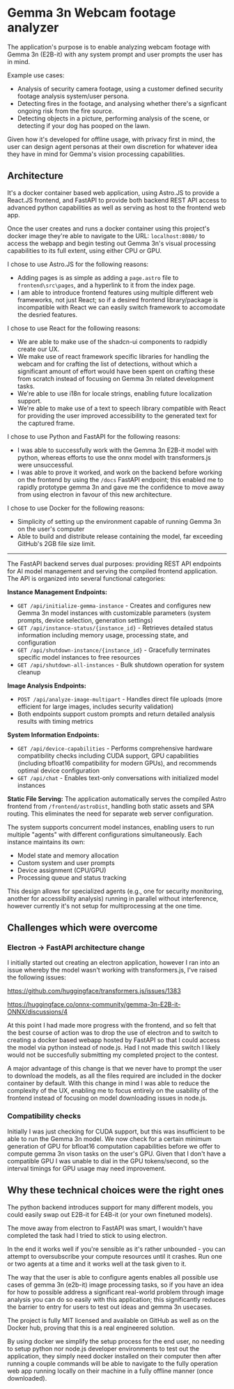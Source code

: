 # Gemma 3n Webcam footage analyzer

The application's purpose is to enable analyzing webcam footage with Gemma 3n (E2B-it) with any system prompt and user prompts the user has in mind.

Example use cases:
* Analysis of security camera footage, using a customer defined security footage analysis system/user persona.
* Detecting fires in the footage, and analysing whether there's a signficant ongoing risk from the fire source.
* Detecting objects in a picture, performing analysis of the scene, or detecting if your dog has pooped on the lawn.

Given how it's developed for offline usage, with privacy first in mind, the user can design agent personas at their own discretion for whatever idea they have in mind for Gemma's vision processing capabilities.

## Architecture

It's a docker container based web application, using Astro.JS to provide a React.JS frontend, and FastAPI to provide both backend REST API access to advanced python capabilities as well as serving as host to the frontend web app.

Once the user creates and runs a docker container using this project's docker image they're able to navigate to the URL: `localhost:8080/` to access the webapp and begin testing out Gemma 3n's visual processing capabilities to its full extent, using either CPU or GPU.

I chose to use Astro.JS for the following reasons:
* Adding pages is as simple as adding a `page.astro` file to `frontend\src\pages`, and a hyperlink to it from the index page.
* I am able to introduce frontend features using multiple different web frameworks, not just React; so if a desired frontend library/package is incompatible with React we can easily switch framework to accomodate the desried features.

I chose to use React for the following reasons:
* We are able to make use of the shadcn-ui components to radpidly create our UX.
* We make use of react framework specific libraries for handling the webcam and for crafting the list of detections, without which a significant amount of effort would have been spent on crafting these from scratch instead of focusing on Gemma 3n related development tasks.
* We're able to use i18n for locale strings, enabling future localization support.
* We're able to make use of a text to speech library compatible with React for providing the user improved accessibility to the generated text for the captured frame.

I chose to use Python and FastAPI for the following reasons:
* I was able to successfully work with the Gemma 3n E2B-it model with python, whereas efforts to use the onnx model with transformers.js were unsuccessful.
* I was able to prove it worked, and work on the backend before working on the frontend by using the `/docs` FastAPI endpoint; this enabled me to rapidly prototype gemma 3n and gave me the confidence to move away from using electron in favour of this new architecture.

I chose to use Docker for the following reasons:
* Simplicity of setting up the environment capable of running Gemma 3n on the user's computer
* Able to build and distribute release containing the model, far exceeding GitHub's 2GB file size limit.

---

The FastAPI backend serves dual purposes: providing REST API endpoints for AI model management and serving the compiled frontend application. The API is organized into several functional categories:

**Instance Management Endpoints:**
- `GET /api/initialize-gemma-instance` - Creates and configures new Gemma 3n model instances with customizable parameters (system prompts, device selection, generation settings)
- `GET /api/instance-status/{instance_id}` - Retrieves detailed status information including memory usage, processing state, and configuration
- `GET /api/shutdown-instance/{instance_id}` - Gracefully terminates specific model instances to free resources
- `GET /api/shutdown-all-instances` - Bulk shutdown operation for system cleanup

**Image Analysis Endpoints:**
- `POST /api/analyze-image-multipart` - Handles direct file uploads (more efficient for large images, includes security validation)
- Both endpoints support custom prompts and return detailed analysis results with timing metrics

**System Information Endpoints:**
- `GET /api/device-capabilities` - Performs comprehensive hardware compatibility checks including CUDA support, GPU capabilities (including bfloat16 compatibility for modern GPUs), and recommends optimal device configuration
- `GET /api/chat` - Enables text-only conversations with initialized model instances

**Static File Serving:**
The application automatically serves the compiled Astro frontend from `/frontend/astroDist`, handling both static assets and SPA routing. This eliminates the need for separate web server configuration.


The system supports concurrent model instances, enabling users to run multiple "agents" with different configurations simultaneously. Each instance maintains its own:
- Model state and memory allocation
- Custom system and user prompts
- Device assignment (CPU/GPU)
- Processing queue and status tracking

This design allows for specialized agents (e.g., one for security monitoring, another for accessibility analysis) running in parallel without interference, however currently it's not setup for multiprocessing at the one time.

## Challenges which were overcome

### Electron -> FastAPI architecture change

I initially started out creating an electron application, however I ran into an issue whereby the model wasn't working with transformers.js, I've raised the following issues:

https://github.com/huggingface/transformers.js/issues/1383

https://huggingface.co/onnx-community/gemma-3n-E2B-it-ONNX/discussions/4

At this point I had made more progress with the frontend, and so felt that the best course of action was to drop the use of electron and to switch to creating a docker based webapp hosted by FastAPI so that I could access the model via python instead of node.js. Had I not made this switch I likely would not be succesfully submitting my completed project to the contest.

A major advantage of this change is that we never have to prompt the user to download the models, as all the files required are included in the docker container by default. With this change in mind I was able to reduce the complexity of the UX, enabling me to focus entirely on the usability of the frontend instead of focusing on model downloading issues in node.js.

### Compatibility checks

Initially I was just checking for CUDA support, but this was insufficient to be able to run the Gemma 3n model. We now check for a certain minimum generation of GPU for bfloat16 computation capabilities before we offer to compute gemma 3n vison tasks on the user's GPU. Given that I don't have a compatible GPU I was unable to dial in the GPU tokens/second, so the interval timings for GPU usage may need improvement.

## Why these technical choices were the right ones

The python backend introduces support for many different models, you could easily swap out E2B-it for E4B-it (or your own finetuned models).

The move away from electron to FastAPI was smart, I wouldn't have completed the task had I tried to stick to using electron.

In the end it works well if you're sensible as it's rather unbounded - you can attempt to oversubscribe your compute resources until it crashes. Run one or two agents at a time and it works well at the task given to it.

The way that the user is able to configure agents enables all possible use cases of gemma 3n (e2b-it) image processing tasks, so if you have an idea for how to possible address a significant real-world problem through image analysis you can do so easily with this application; this significantly reduces the barrier to entry for users to test out ideas and gemma 3n usecases.

The project is fully MIT licensed and available on GitHub as well as on the Docker hub, proving that this is a real engineered solution.

By using docker we simplify the setup process for the end user, no needing to setup python nor node.js developer environments to test out the application, they simply need docker installed on their computer then after running a couple commands will be able to navigate to the fully operation web app running locally on their machine in a fully offline manner (once downloaded).